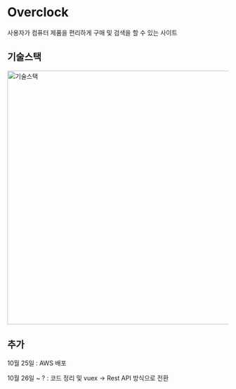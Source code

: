 # Overclock
사용자가 컴퓨터 제품을 편리하게 구매 및 검색을 할 수 있는 사이트



## 기술스택 
<img width="576" alt="기술스택" src="https://user-images.githubusercontent.com/82433524/197135408-b8e92b50-a844-49ba-80dc-0f618a6d64f1.png">

## 추가

10월 25일 : AWS 배포

10월 26일 ~ ? : 코드 정리 및 vuex -> Rest API 방식으로 전환 
